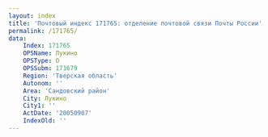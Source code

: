 ```yaml
---
layout: index
title: 'Почтовый индекс 171765: отделение почтовой связи Почты России'
permalink: /171765/
data:
    Index: 171765
    OPSName: Лукино
    OPSType: О
    OPSSubm: 171679
    Region: 'Тверская область'
    Autonom: ''
    Area: 'Сандовский район'
    City: Лукино
    City1: ''
    ActDate: '20050907'
    IndexOld: ''
---
```

